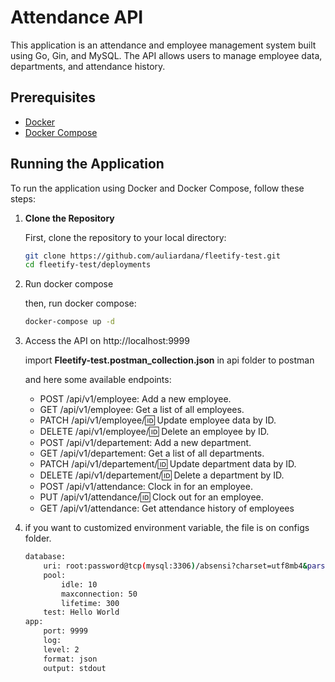 # Attendance API

This application is an attendance and employee management system built using Go, Gin, and MySQL. The API allows users to manage employee data, departments, and attendance history.

## Prerequisites
- [Docker](https://www.docker.com/get-started)
- [Docker Compose](https://docs.docker.com/compose/install/)

## Running the Application

To run the application using Docker and Docker Compose, follow these steps:

1. **Clone the Repository**

   First, clone the repository to your local directory:

   ```bash
   git clone https://github.com/auliardana/fleetify-test.git
   cd fleetify-test/deployments
   ```

2. Run docker compose

   then, run docker compose:

   ```bash
   docker-compose up -d
   ```
3. Access the API on http://localhost:9999

    import **Fleetify-test.postman_collection.json** in api folder to postman

    and here some available endpoints:

    - POST /api/v1/employee: Add a new employee.
    - GET /api/v1/employee: Get a list of all employees.
    - PATCH /api/v1/employee/:id: Update employee data by ID.
    - DELETE /api/v1/employee/:id: Delete an employee by ID.
    - POST /api/v1/departement: Add a new department.
    - GET /api/v1/departement: Get a list of all departments.
    - PATCH /api/v1/departement/:id: Update department data by ID.
    - DELETE /api/v1/departement/:id: Delete a department by ID.
    - POST /api/v1/attendance: Clock in for an employee.
    - PUT /api/v1/attendance/:id: Clock out for an employee.
    - GET /api/v1/attendance: Get attendance history of employees


4. if you want to customized environment variable, the file is on configs folder.

    ```bash
    database:
        uri: root:password@tcp(mysql:3306)/absensi?charset=utf8mb4&parseTime=True&loc=Local
        pool:
            idle: 10
            maxconnection: 50
            lifetime: 300
        test: Hello World
    app:
        port: 9999
        log:
        level: 2
        format: json
        output: stdout
  ```
